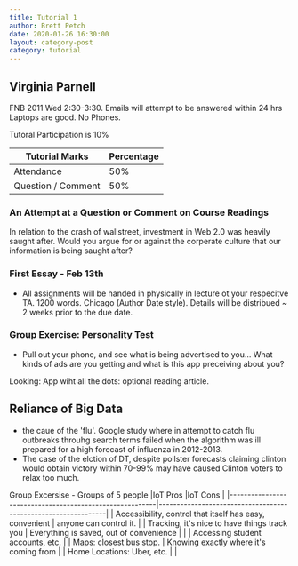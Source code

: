 ```yaml
---
title: Tutorial 1
author: Brett Petch
date: 2020-01-26 16:30:00
layout: category-post
category: tutorial
---
```


## Virginia Parnell
FNB 2011 Wed 2:30-3:30.
Emails will attempt to be answered within 24 hrs
Laptops are good. No Phones.

Tutoral Participation is 10%

| Tutorial Marks     | Percentage |
|--------------------|------------|
| Attendance         | 50%        |
| Question / Comment | 50%        |

### An Attempt at a Question or Comment on Course Readings
In relation to the crash of wallstreet, investment in Web 2.0 was heavily saught after. Would you argue for or against the corperate culture that our information is being saught after?

### First Essay - Feb 13th
- All assignments will be handed in physically in lecture ot your respecitve TA. 1200 words. Chicago (Author Date style). Details will be distribued ~ 2 weeks prior to the due date.

### Group Exercise: Personality Test
- Pull out your phone, and see what is being advertised to you... What kinds of ads are you getting and what is this app preceiving about you?

Looking: App wiht all the dots: optional reading article. 

## Reliance of Big Data 
- the caue of the 'flu'. Google study where in attempt to catch flu outbreaks throuhg search terms failed when the algorithm was ill prepared for a high forecast of influenza in 2012-2013. 
- The case of the elction of DT, despite pollster forecasts claiming clinton would obtain victory within 70-99% may have caused Clinton voters to relax too much.

Group Excersise - Groups of 5 people
|IoT Pros                                                 |IoT Cons                                                       |
|---------------------------------------------------------|---------------------------------------------------------------|
| Accessibility, control that itself has easy, convenient | anyone can control it.                                        |
| Tracking, it's nice to have things track you            | Everything is saved, out of convenience                       |
|                                                         | Accessing student accounts, etc.                              |
| Maps: closest bus stop.                                 | Knowing exactly where it's coming from                        |
| Home Locations: Uber, etc.                              |                                                               |

